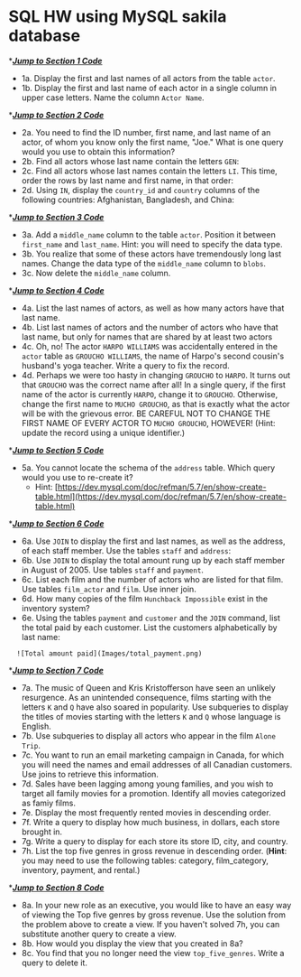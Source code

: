 # SQL HW using MySQL sakila database

*[***Jump to Section 1 Code***](https://github.com/bjaikaran/SQL_sakila/tree/master/SQL-No_01)
  * 1a. Display the first and last names of all actors from the table `actor`. 
  * 1b. Display the first and last name of each actor in a single column in upper case letters. Name the column `Actor Name`.

*[***Jump to Section 2 Code***](https://github.com/bjaikaran/SQL_sakila/tree/master/SQL-No_02)
  * 2a. You need to find the ID number, first name, and last name of an actor, of whom you know only the first name, "Joe." What is one query would you use to obtain this information?  	
  * 2b. Find all actors whose last name contain the letters `GEN`:  	
  * 2c. Find all actors whose last names contain the letters `LI`. This time, order the rows by last name and first name, in that order:
  * 2d. Using `IN`, display the `country_id` and `country` columns of the following countries: Afghanistan, Bangladesh, and China:

*[***Jump to Section 3 Code***](https://github.com/bjaikaran/SQL_sakila/tree/master/SQL-No_03)
  * 3a. Add a `middle_name` column to the table `actor`. Position it between `first_name` and `last_name`. Hint: you will need to specify the data type.  	
  * 3b. You realize that some of these actors have tremendously long last names. Change the data type of the `middle_name` column to `blobs`.
  * 3c. Now delete the `middle_name` column.

*[***Jump to Section 4 Code***](https://github.com/bjaikaran/SQL_sakila/tree/master/SQL-No_04)
  * 4a. List the last names of actors, as well as how many actors have that last name.  	
  * 4b. List last names of actors and the number of actors who have that last name, but only for names that are shared by at least two actors  	
  * 4c. Oh, no! The actor `HARPO WILLIAMS` was accidentally entered in the `actor` table as `GROUCHO WILLIAMS`, the name of Harpo's second cousin's husband's yoga teacher. Write a query to fix the record.  	
  * 4d. Perhaps we were too hasty in changing `GROUCHO` to `HARPO`. It turns out that `GROUCHO` was the correct name after all! In a single query, if the first name of the actor is currently `HARPO`, change it to `GROUCHO`. Otherwise, change the first name to `MUCHO GROUCHO`, as that is exactly what the actor will be with the grievous error. BE CAREFUL NOT TO CHANGE THE FIRST NAME OF EVERY ACTOR TO `MUCHO GROUCHO`, HOWEVER! (Hint: update the record using a unique identifier.)

*[***Jump to Section 5 Code***](https://github.com/bjaikaran/SQL_sakila/tree/master/SQL-No_05)
  * 5a. You cannot locate the schema of the `address` table. Which query would you use to re-create it? 
     * Hint: [https://dev.mysql.com/doc/refman/5.7/en/show-create-table.html](https://dev.mysql.com/doc/refman/5.7/en/show-create-table.html)
  
*[***Jump to Section 6 Code***](https://github.com/bjaikaran/SQL_sakila/tree/master/SQL-No_06)
  * 6a. Use `JOIN` to display the first and last names, as well as the address, of each staff member. Use the tables `staff` and `address`:
  * 6b. Use `JOIN` to display the total amount rung up by each staff member in August of 2005. Use tables `staff` and `payment`.   	
  * 6c. List each film and the number of actors who are listed for that film. Use tables `film_actor` and `film`. Use inner join.  	
  * 6d. How many copies of the film `Hunchback Impossible` exist in the inventory system?
  * 6e. Using the tables `payment` and `customer` and the `JOIN` command, list the total paid by each customer. List the customers alphabetically by last name:
  ```
  	![Total amount paid](Images/total_payment.png)
  ```
  
*[***Jump to Section 7 Code***](https://github.com/bjaikaran/SQL_sakila/tree/master/SQL-No_07)
  * 7a. The music of Queen and Kris Kristofferson have seen an unlikely resurgence. As an unintended consequence, films starting with the letters `K` and `Q` have also soared in popularity. Use subqueries to display the titles of movies starting with the letters `K` and `Q` whose language is English. 
  * 7b. Use subqueries to display all actors who appear in the film `Alone Trip`.   
  * 7c. You want to run an email marketing campaign in Canada, for which you will need the names and email addresses of all Canadian customers. Use joins to retrieve this information.
  * 7d. Sales have been lagging among young families, and you wish to target all family movies for a promotion. Identify all movies categorized as famiy films.
  * 7e. Display the most frequently rented movies in descending order.  	
  * 7f. Write a query to display how much business, in dollars, each store brought in.
  * 7g. Write a query to display for each store its store ID, city, and country.  	
  * 7h. List the top five genres in gross revenue in descending order. (**Hint**: you may need to use the following tables: category, film_category, inventory, payment, and rental.)

*[***Jump to Section 8 Code***](https://github.com/bjaikaran/SQL_sakila/tree/master/SQL-No_08)
  * 8a. In your new role as an executive, you would like to have an easy way of viewing the Top five genres by gross revenue. Use the solution from the problem above to create a view. If you haven't solved 7h, you can substitute another query to create a view.  	
  * 8b. How would you display the view that you created in 8a?
  * 8c. You find that you no longer need the view `top_five_genres`. Write a query to delete it.
